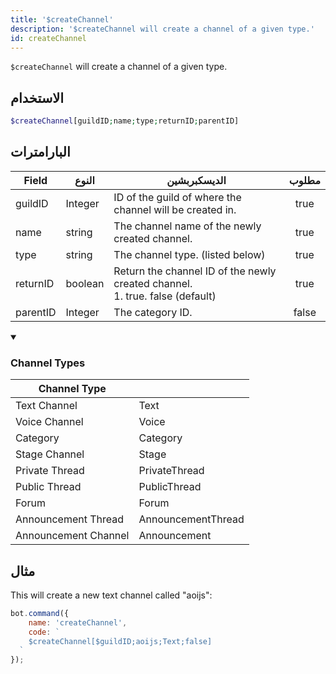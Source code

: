 ```yaml
---
title: '$createChannel'
description: '$createChannel will create a channel of a given type.'
id: createChannel
---
```


`$createChannel` will create a channel of a given type.

## الاستخدام

```php
$createChannel[guildID;name;type;returnID;parentID]
```

## البارامترات

| Field    | النوع   | الديسكبربشين                                                                              | مطلوب |
| -------- | ------- | ----------------------------------------------------------------------------------------- |:-----:|
| guildID  | Integer | ID of the guild of where the channel will be created in.                                  | true  |
| name     | string  | The channel name of the newly created channel.                                            | true  |
| type     | string  | The channel type. (listed below)                                                          | true  |
| returnID | boolean | Return the channel ID of the newly created channel. <br /> 1. true. false (default) | true  |
| parentID | Integer | The category ID.                                                                          | false |

<details open>
  <summary><h3> Channel Types </h3></summary>

| Channel Type         |                    |
| -------------------- | ------------------ |
| Text Channel         | Text               |
| Voice Channel        | Voice              |
| Category             | Category           |
| Stage Channel        | Stage              |
| Private Thread       | PrivateThread      |
| Public Thread        | PublicThread       |
| Forum                | Forum              |
| Announcement Thread  | AnnouncementThread |
| Announcement Channel | Announcement       |

</details>

## مثال

This will create a new text channel called "aoijs":

```javascript
bot.command({
    name: 'createChannel',
    code: `
    $createChannel[$guildID;aoijs;Text;false]
  `
});
```
